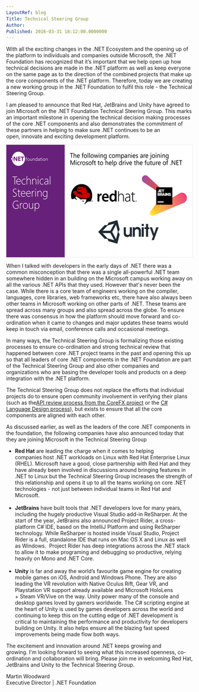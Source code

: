 ```yaml
---
LayoutRef: blog
Title: Technical Steering Group
Author: 
Published: 2016-03-31 18:12:00.0000000
---
```

<p>With all the exciting changes in the .NET Ecosystem and the opening up of the platform to individuals and companies outside Microsoft, the .NET Foundation has recognized that it&rsquo;s important that we help open up how technical decisions are made in the .NET platform as well as <g class="gr_ gr_114 gr-alert gr_gramm gr_run_anim Grammar multiReplace" id="114" data-gr-id="114">keep</g> everyone on the same page as to the direction of the combined projects that make up the core components of the .NET platform. Therefore, today we are creating a new working group in the .NET Foundation to <g class="gr_ gr_117 gr-alert gr_spell gr_run_anim ContextualSpelling multiReplace" id="117" data-gr-id="117">fulfil</g> this role - the Technical Steering Group.</p>

<p>I am pleased to announce that Red Hat, <g class="gr_ gr_83 gr-alert gr_gramm gr_run_anim Punctuation only-ins replaceWithoutSep" id="83" data-gr-id="83">JetBrains</g> and Unity have agreed to join&nbsp;Microsoft on the .NET Foundation Technical Steering Group. This marks an important milestone in opening the technical <g class="gr_ gr_85 gr-alert gr_spell gr_run_anim ContextualSpelling multiReplace" id="85" data-gr-id="85">decision making</g> processes of the core .NET components&nbsp;and also demonstrates the commitment of these&nbsp;partners in helping to make sure .NET continues to be an open,&nbsp;innovate and exciting development platform.</p>

<p><img width="538" height="303" alt="" src="assets/posts/tsg.png" style="display: block; margin-left: auto; margin-right: auto;" /></p>

<p>When I talked with developers in the early days of .NET there was a common misconception that there was a single all-powerful .NET team somewhere <g class="gr_ gr_121 gr-alert gr_gramm gr_run_anim Grammar multiReplace" id="121" data-gr-id="121">hidden</g> in <g class="gr_ gr_120 gr-alert gr_gramm gr_run_anim Grammar multiReplace" id="120" data-gr-id="120">an building</g> on the&nbsp;Microsoft campus working away on all the various .NET APIs that they used. <g class="gr_ gr_123 gr-alert gr_gramm gr_run_anim Punctuation multiReplace" id="123" data-gr-id="123">However</g> that's never been the case. While there is a core team of engineers working on the compiler, languages, core libraries, web frameworks etc, there have also always been other teams in Microsoft working on other parts of .NET. These teams are spread across many groups and also spread across the globe. To ensure there was <g class="gr_ gr_128 gr-alert gr_gramm gr_run_anim Grammar only-ins doubleReplace replaceWithoutSep" id="128" data-gr-id="128">consensus</g> in how the platform should move forward and co-ordination when it came to changes and major updates these teams would keep in touch via email, conference <g class="gr_ gr_129 gr-alert gr_gramm gr_run_anim Punctuation only-ins replaceWithoutSep" id="129" data-gr-id="129">calls</g> and occasional meetings.</p>

<p>In many ways, the Technical Steering Group is formalizing those&nbsp;existing processes to ensure <g class="gr_ gr_69 gr-alert gr_spell gr_run_anim ContextualSpelling" id="69" data-gr-id="69">co-ordination</g> and strong technical review that happened between core .NET project teams in the past and opening this up so that all leaders of <g class="gr_ gr_90 gr-alert gr_gramm gr_run_anim Grammar only-ins doubleReplace replaceWithoutSep" id="90" data-gr-id="90">core</g> .NET components&nbsp;in the .NET Foundation are part of the Technical Steering Group and also other companies and organizations who are basing the developer tools and products on a deep integration with the .NET platform.</p>

<p>The Technical Steering Group does not replace the efforts that individual projects do to ensure open community involvement in verifying their plans (such as the<a href="https://github.com/dotnet/corefx/blob/master/Documentation/project-docs/api-review-process.md">API review process from the CoreFX project</a>&nbsp;or the <a href="https://github.com/dotnet/roslyn/labels/Design%20Notes">C# Language Design <g class="gr_ gr_81 gr-alert gr_gramm gr_run_anim Punctuation only-del replaceWithoutSep" id="81" data-gr-id="81">process</g></a><g class="gr_ gr_81 gr-alert gr_gramm gr_disable_anim_appear Punctuation only-del replaceWithoutSep" id="81" data-gr-id="81">),</g> but exists to ensure that all the core components&nbsp;are aligned with each other.</p>

<p>As discussed earlier, as well as the leaders of the core .NET components&nbsp;in the foundation, the following companies have also announced today that they are joining Microsoft in the Technical Steering Group</p>

<ul>
<li><strong>Red Hat</strong> <g class="gr_ gr_95 gr-alert gr_gramm gr_run_anim Grammar multiReplace" id="95" data-gr-id="95">are</g> leading the charge when it comes to helping companies&nbsp;host .NET workloads on Linux with Red Hat Enterprise Linux (RHEL). Microsoft <g class="gr_ gr_97 gr-alert gr_gramm gr_run_anim Grammar multiReplace" id="97" data-gr-id="97">have</g> a good, close partnership with Red Hat and they have already been involved in discussions around bringing features in .NET to Linux but the Technical Steering Group increases the strength of this relationship and opens it up to all the teams working on core .NET technologies - not just between individual teams in Red Hat and Microsoft.<br /><br /></li>
<li><strong>JetBrains</strong> have built tools that .NET developers love for many years, including the hugely productive Visual Studio add-in ReSharper.&nbsp;At the start of the year, JetBrains also announced Project Rider, a cross-platform C# IDE, based on the IntelliJ Platform and using ReSharper technology. While ReSharper is hosted inside Visual Studio, Project Rider is a full, standalone IDE that runs on Mac OS X and Linux as well as Windows. &nbsp;Project Rider has deep integrations across the&nbsp;.NET stack to allow it to make <g class="gr_ gr_75 gr-alert gr_spell gr_run_anim ContextualSpelling" id="75" data-gr-id="75">programing</g> and debugging so productive, relying heavily on Mono and .NET Core.<br /><br /></li>
<li><strong>Unity</strong> i<span><span>s far and away the world&rsquo;s <g class="gr_ gr_107 gr-alert gr_spell gr_run_anim ContextualSpelling multiReplace" id="107" data-gr-id="107">favourite</g> game engine for creating mobile games on iOS, <g class="gr_ gr_106 gr-alert gr_gramm gr_run_anim Punctuation only-ins replaceWithoutSep" id="106" data-gr-id="106">Android</g> and Windows Phone. They are also leading the VR revolution&nbsp;with&nbsp;Native Oculus Rift, Gear VR, and <g class="gr_ gr_104 gr-alert gr_spell gr_run_anim ContextualSpelling ins-del multiReplace" id="104" data-gr-id="104">Playstation</g> VR support already available and Microsoft HoloLens +&nbsp;Steam VR/<g class="gr_ gr_105 gr-alert gr_spell gr_run_anim ContextualSpelling ins-del multiReplace" id="105" data-gr-id="105">Vive</g> on the way. Unity power many of the console and desktop games loved by gamers worldwide.&nbsp;The C# scripting engine at the heart of Unity is used by games developers across the world and continuing to keep this on&nbsp;the cutting edge of .NET development&nbsp;is critical to maintaining the performance and productivity for developers building on Unity. It also helps ensure&nbsp;all the&nbsp;blazing fast speed improvements being made flow both ways.</span></span></li>
</ul>

<p>The excitement and innovation around .NET keeps growing and growing.&nbsp;I'm looking forward to seeing what this increased openness, <g class="gr_ gr_70 gr-alert gr_spell gr_run_anim ContextualSpelling" id="70" data-gr-id="70"><g class="gr_ gr_73 gr-alert gr_gramm gr_run_anim Punctuation only-ins replaceWithoutSep" id="73" data-gr-id="73">co-ordination</g></g> and collaboration will bring. Please join me in welcoming Red Hat, <g class="gr_ gr_74 gr-alert gr_gramm gr_run_anim Punctuation only-ins replaceWithoutSep" id="74" data-gr-id="74">JetBrains</g> and Unity to the Technical Steering Group.</p>

<p>Martin Woodward<br />Executive Director | .NET Foundation</p>
